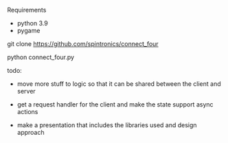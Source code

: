 Requirements
- python 3.9
- pygame

git clone https://github.com/spintronics/connect_four

python connect_four.py

todo:
- move more stuff to logic so that it can be shared between the client and server
- get a request handler for the client and make the state support async actions


- make a presentation that includes the libraries used and design approach
